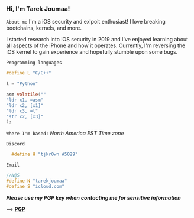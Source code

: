 ### Hi, I'm Tarek Joumaa!

```About me```
I'm a iOS security and exlpoit enthusiast! I love breaking bootchains, kernels, and more.

I started research into iOS security in 2019 and I've enjoyed learning about all aspects of the iPhone and how it operates.
Currently, I'm reversing the iOS kernel to gain experience and hopefully stumble upon some bugs.

```Programming languages```

```C
#define L "C/C++"
```

```python
l = "Python"
```

```C
asm volatile(""
"ldr x1, =asm"
"ldr x2, [x1]"
"ldr x3, =l"
"str x2, [x3]"
);
```

```Where I'm based:``` 
*North America*
*EST Time zone*

```Discord```
```C
  #define H "tjkr0wn #5029"
```

```Email```
```C
//N@S
#define N "tarekjoumaa"
#define S "icloud.com"
```

**_Please use my PGP key when contacting me for sensitive information_**

--> [**PGP**](https://raw.githubusercontent.com/tjkr0wn/PGP/main/Tarek%20Joumaa%20(F554B62A)%20%E2%80%93%20Public.asc)
